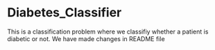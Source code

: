 # Diabetes_Classifier
This is a classification problem where we classifiy whether a patient is diabetic or not.
We have made changes in README file
